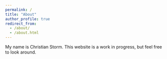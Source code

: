 ```yaml
---
permalink: /
title: "About"
author_profile: true
redirect_from: 
  - /about/
  - /about.html
---
```


My name is Christian Storm. This website is a work in progress, but feel free to look around.
